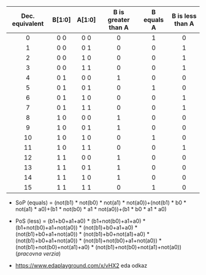 | **Dec. equivalent** | **B[1:0]** | **A[1:0]** | **B is greater than A** | **B equals A** | **B is less than A** |
| :-: | :-: | :-: | :-: | :-: | :-: |
| 0 | 0 0 | 0 0 | 0 | 1 | 0 |
| 1 | 0 0 | 0 1 | 0 | 0 | 1 |
| 2 | 0 0 | 1 0 | 0 | 0 | 1 |
| 3 | 0 0 | 1 1 | 0 | 0 | 1 |
| 4 | 0 1 | 0 0 | 1 | 0 | 0 |
| 5 | 0 1 | 0 1 | 0 | 1 | 0 |
| 6 | 0 1 | 1 0 | 0 | 0 | 1 |
| 7 | 0 1 | 1 1 | 0 | 0 | 1 |
| 8 | 1 0 | 0 0 | 1 | 0 | 0 |
| 9 | 1 0 | 0 1 | 1 | 0 | 0 |
| 10 | 1 0 | 1 0 | 0 | 1 | 0 |
| 11 | 1 0 | 1 1 | 0 | 0 | 1 |
| 12 | 1 1 | 0 0 | 1 | 0 | 0 |
| 13 | 1 1 | 0 1 | 1 | 0 | 0 |
| 14 | 1 1 | 1 0 | 1 | 0 | 0 |
| 15 | 1 1 | 1 1 | 0 | 1 | 0 |

- SoP (equals) = (not(b1) * not(b0) * not(a1) * not(a0))+(not(b1) * b0 * not(a1) * a0)+(b1 * not(b0) * a1 * not(a0))+(b1 * b0 * a1 * a0)

- PoS (less) = (b1+b0+a1+a0) * (b1+not(b0)+a1+a0) * (b1+not(b0)+a1+not(a0)) * (not(b1)+b0+a1+a0) * (not(b1)+b0+a1+not(a0)) * (not(b1)+b0+not(a1)+a0) * (not(b1)+b0+a1+not(a0)) * (not(b1)+not(b0)+a1+not(a0)) * (not(b1)+not(b0)+not(a1)+a0) * (not(b1)+not(b0)+not(a1)+not(a0)) (*pracovna verzia*)

- https://www.edaplayground.com/x/vHX2 eda odkaz
